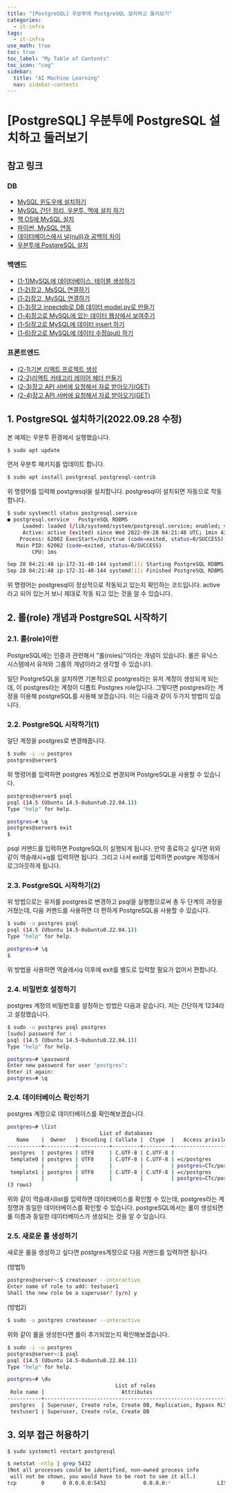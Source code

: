 ```yaml
---
title: "[PostgreSQL] 우분투에 PostgreSQL 설치하고 둘러보기"
categories:
  - it-infra
tags:
  - it-infra
use_math: true
toc: true
toc_label: "My Table of Contents"
toc_icon: "cog"
sidebar:
  title: "AI Machine Learning"
  nav: sidebar-contents
---
```


# [PostgreSQL] 우분투에 PostgreSQL 설치하고 둘러보기

## 참고 링크  

### DB

* [MySQL 윈도우에 설치하기](https://losskatsu.github.io/it-infra/mysql-install-win/)
* [MySQL 간단 정리, 우분투, 맥에 설치 하기](https://losskatsu.github.io/it-infra/mysql-index/)
* [맥 OS에 MySQL 설치](https://losskatsu.github.io/it-infra/mysql-install-mac/)
* [파이썬, MySQL 연동](https://losskatsu.github.io/programming/py-db-conn/)
* [데이터베이스에서 널(null)과 공백의 차이](https://losskatsu.github.io/it-infra/db-null/)
* [우분투에 PostgreSQL 설치](https://losskatsu.github.io/it-infra/postgresql-ubuntu/)


### 백엔드  

* [(1-1)MySQL에 데이터베이스, 테이블 생성하기](https://losskatsu.github.io/it-infra/mysql-create-db/)
* [(1-2)장고, MsSQL 연결하기](https://losskatsu.github.io/it-infra/mssql-django-conn/)
* [(1-2)장고, MySQL 연결하기](https://losskatsu.github.io/it-infra/mysql-django-conn/)
* [(1-3)장고 inpectdb로 DB 데이터 model.py로 만들기](https://losskatsu.github.io/it-infra/django-inspectdb/)
* [(1-4)장고로 MySQL에 있는 데이터 웹상에서 보여주기](https://losskatsu.github.io/it-infra/django-read-data/)
* [(1-5)장고로 MySQL에 데이터 insert 하기](https://losskatsu.github.io/it-infra/django-post-data/)
* [(1-6)장고로 MySQL에 데이터 수정(put) 하기](https://losskatsu.github.io/it-infra/django-put-data/)

### 프론트엔드  

* [(2-1)기본 리액트 프로젝트 생성](https://losskatsu.github.io/frontend/react-basic-setup/)
* [(2-2)리액트 카테고리 레이어 헤더 만들기](https://losskatsu.github.io/frontend/react-category/)
* [(2-3)장고 API 서버에 요청해서 자료 받아오기(GET)](https://losskatsu.github.io/frontend/react-request-api-django/)
* [(2-4)장고 API 서버에 요청해서 자료 받아오기(GET)](https://losskatsu.github.io/frontend/react-request-post/)  


## 1. PostgreSQL 설치하기(2022.09.28 수정)

본 예제는 우분투 환경에서 실행했습니다.

```bash
$ sudo apt update
```

먼저 우분투 패키지를 업데이트 합니다. 


```bash
$ sudo apt install postgresql postgresql-contrib
```

위 명령어를 입력해 postgresql을 설치합니다. 
postgresql이 설치되면 자동으로 작동합니다.

```bash
$ sudo systemctl status postgresql.service
● postgresql.service - PostgreSQL RDBMS
     Loaded: loaded (/lib/systemd/system/postgresql.service; enabled; vendor preset: enabled)
     Active: active (exited) since Wed 2022-09-28 04:21:48 UTC; 1min 43s ago
    Process: 62002 ExecStart=/bin/true (code=exited, status=0/SUCCESS)
   Main PID: 62002 (code=exited, status=0/SUCCESS)
        CPU: 1ms

Sep 28 04:21:48 ip-172-31-40-144 systemd[1]: Starting PostgreSQL RDBMS...
Sep 28 04:21:48 ip-172-31-40-144 systemd[1]: Finished PostgreSQL RDBMS.
```

위 명령어는 postgresql이 정상적으로 작동되고 있는지 확인하는 코드입니다. 
active 라고 되어 있는거 보니 제대로 작동 되고 있는 것을 알 수 있습니다. 


## 2. 롤(role) 개념과 PostgreSQL 시작하기

### 2.1. 롤(role)이란

PostgreSQL에는 인증과 관련해서 "롤(roles)"이라는 개념이 있습니다. 
롤은 유닉스 시스템에서 유저와 그룹의 개념이라고 생각할 수 있습니다. 

일단 PostgreSQL을 설치하면 기본적으로 postgres라는 유저 계정이 생성되게 되는데, 
이 postgres라는 계정이 디폴트 Postgres role입니다. 
그렇다면 postgres라는 계정을 이용해 postgreSQL를 사용해 보겠습니다. 
이는 다음과 같이 두가지 방법이 있습니다.


### 2.2. PostgreSQL 시작하기(1)

일단 계정을 postgres로 변경해줍니다.

```bash
$ sudo -i -u postgres
postgres@server$
```

위 명령어를 입력하면 postgres 계정으로 변경되며 PostgreSQL을 사용할 수 있습니다. 

```bash
postgres@server$ psql
psql (14.5 (Ubuntu 14.5-0ubuntu0.22.04.1))
Type "help" for help.

postgres=# \q
postgres@server$ exit
$
```

psql 커맨드를 입력하면 PostgreSQL이 실행되게 됩니다. 
만약 종료하고 싶다면 위와 같이 역슬래시+q를 입력하면 됩니다.
그리고 나서 exit를 입력하면 postgre 계정에서 로그아웃하게 됩니다.

### 2.3. PostgreSQL 시작하기(2)

위 방법으로는 유저를 postgres로 변경하고 psql을 실행함으로써 
총 두 단계의 과정을 거쳤는데, 
다음 커맨드를 사용하면 더 편하게 PostgreSQL을 사용할 수 있습니다.

```bash
$ sudo -u postgres psql
psql (14.5 (Ubuntu 14.5-0ubuntu0.22.04.1))
Type "help" for help.

postgres=# \q
$
```

위 방법을 사용하면 역슬래시q 이후에 exit를 별도로 입력할 필요가 없어서 편합니다. 


### 2.4. 비밀번호 설정하기 

postgres 계정의 비밀번호를 설정하는 방법은 다음과 같습니다. 
저는 간단하게 1234라고 설정했습니다. 

```bash
$ sudo -u postgres psql postgres
[sudo] password for :
psql (14.5 (Ubuntu 14.5-0ubuntu0.22.04.1))
Type "help" for help.

postgres=# \password
Enter new password for user "postgres":
Enter it again:
postgres=# \q
```

### 2.4. 데이터베이스 확인하기

postgres 계정으로 데이터베이스를 확인해보겠습니다. 

```bash
postgres=# \list
                              List of databases
   Name    |  Owner   | Encoding | Collate |  Ctype  |   Access privileges
-----------+----------+----------+---------+---------+-----------------------
 postgres  | postgres | UTF8     | C.UTF-8 | C.UTF-8 |
 template0 | postgres | UTF8     | C.UTF-8 | C.UTF-8 | =c/postgres          +
           |          |          |         |         | postgres=CTc/postgres
 template1 | postgres | UTF8     | C.UTF-8 | C.UTF-8 | =c/postgres          +
           |          |          |         |         | postgres=CTc/postgres
(3 rows)
```

위와 같이 역슬래시list를 입력하면 데이터베이스를 확인할 수 있는데, postgres라는 계정명과 동일한 데이터베이스를 확인할 수 있습니다. 
postgreSQL에서는 롤이 생성되면 롤 이름과 동일한 데이터베이스가 생성되는 것을 알 수 있습니다.

### 2.5. 새로운 롤 생성하기 

새로운 롤을 생성하고 싶다면 postgres계정으로 다음 커맨드를 입력하면 됩니다. 

(방법1)
```bash
postgres@server~:$ createuser --interactive
Enter name of role to add: testuser1
Shall the new role be a superuser? (y/n) y
```

(방법2)
```bash
$ sudo -u postgres createuser --interactive
```

위와 같이 롤을 생성한다면 롤이 추가되었는지 확인해보겠습니다. 

```bash
$ sudo -i -u postgres
postgres@server~:$ psql
psql (14.5 (Ubuntu 14.5-0ubuntu0.22.04.1))
Type "help" for help.

postgres=# \du
                                   List of roles
 Role name |                         Attributes                         | Member of
-----------+------------------------------------------------------------+-----------
 postgres  | Superuser, Create role, Create DB, Replication, Bypass RLS | {}
 testuser1 | Superuser, Create role, Create DB                          | {}
```

## 3. 외부 접근 허용하기 

```bash
$ sudo systemctl restart postgresql
```

```bash
$ netstat -ntlp | grep 5432
(Not all processes could be identified, non-owned process info
 will not be shown, you would have to be root to see it all.)
tcp        0      0 0.0.0.0:5432            0.0.0.0:*               LISTEN 
```

